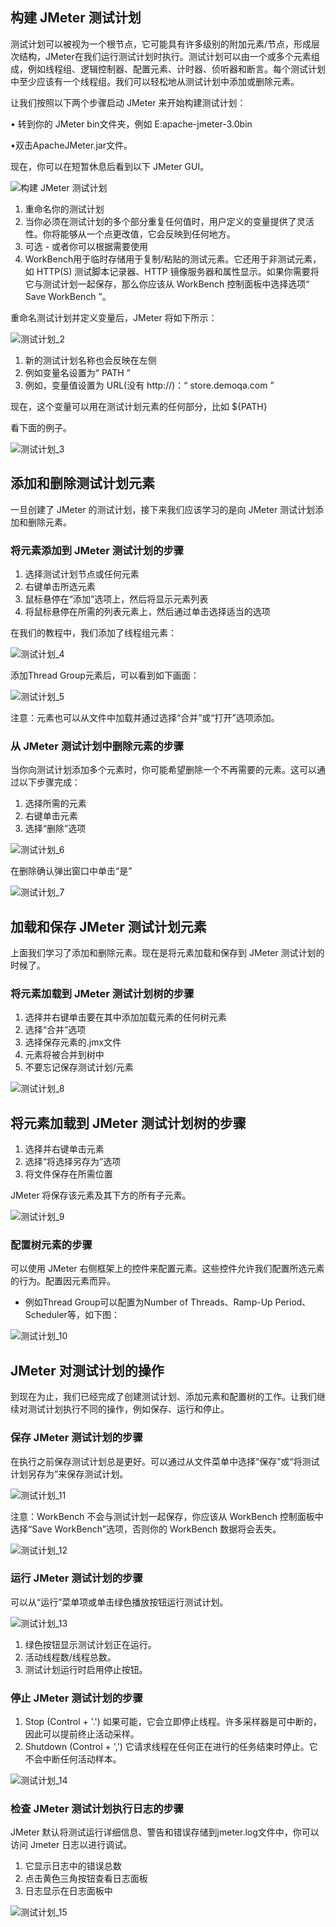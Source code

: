 ## 构建 JMeter 测试计划

测试计划可以被视为一个根节点，它可能具有许多级别的附加元素/节点，形成层次结构，JMeter在我们运行测试计划时执行。测试计划可以由一个或多个元素组成，例如线程组、逻辑控制器、配置元素、计时器、侦听器和断言。每个测试计划中至少应该有一个线程组。我们可以轻松地从测试计划中添加或删除元素。

让我们按照以下两个步骤启动 JMeter 来开始构建测试计划：

• 转到你的 JMeter bin文件夹，例如 E:apache-jmeter-3.0bin

•双击ApacheJMeter.jar文件。

现在，你可以在短暂休息后看到以下 JMeter GUI。

![构建 JMeter 测试计划](https://www.toolsqa.com/gallery/Jmeter/1.Build%20JMeter%20Test%20Plan.png)

1.  重命名你的测试计划
2.  当你必须在测试计划的多个部分重复任何值时，用户定义的变量提供了灵活性。你将能够从一个点更改值，它会反映到任何地方。
3.  可选 - 或者你可以根据需要使用
4.  WorkBench用于临时存储用于复制/粘贴的测试元素。它还用于非测试元素，如 HTTP(S) 测试脚本记录器、HTTP 镜像服务器和属性显示。如果你需要将它与测试计划一起保存，那么你应该从 WorkBench 控制面板中选择选项“ Save WorkBench ”。

重命名测试计划并定义变量后，JMeter 将如下所示：

![测试计划_2](https://www.toolsqa.com/gallery/Jmeter/2.TestPlan_2.png)

1.  新的测试计划名称也会反映在左侧
2.  例如变量名设置为“ PATH ”
3.  例如，变量值设置为 URL(没有 http://)：“ store.demoqa.com ”

现在，这个变量可以用在测试计划元素的任何部分，比如 ${PATH}

看下面的例子。

![测试计划_3](https://www.toolsqa.com/gallery/Jmeter/3.TestPlan_3.png)

## 添加和删除测试计划元素

一旦创建了 JMeter 的测试计划，接下来我们应该学习的是向 JMeter 测试计划添加和删除元素。

### 将元素添加到 JMeter 测试计划的步骤

1.  选择测试计划节点或任何元素
2.  右键单击所选元素
3.  鼠标悬停在“添加”选项上，然后将显示元素列表
4.  将鼠标悬停在所需的列表元素上，然后通过单击选择适当的选项

在我们的教程中，我们添加了线程组元素：

![测试计划_4](https://www.toolsqa.com/gallery/Jmeter/4.TestPlan_4.png)

添加Thread Group元素后，可以看到如下画面：

![测试计划_5](https://www.toolsqa.com/gallery/Jmeter/5.TestPlan_5.png)

注意：元素也可以从文件中加载并通过选择“合并”或“打开”选项添加。

### 从 JMeter 测试计划中删除元素的步骤

当你向测试计划添加多个元素时，你可能希望删除一个不再需要的元素。这可以通过以下步骤完成：

1.  选择所需的元素
2.  右键单击元素
3.  选择“删除”选项

![测试计划_6](https://www.toolsqa.com/gallery/Jmeter/6.TestPlan_6.png)

在删除确认弹出窗口中单击“是”

![测试计划_7](https://www.toolsqa.com/gallery/Jmeter/7.TestPlan_7.png)

## 加载和保存 JMeter 测试计划元素

上面我们学习了添加和删除元素。现在是将元素加载和保存到 JMeter 测试计划的时候了。

### 将元素加载到 JMeter 测试计划树的步骤

1.  选择并右键单击要在其中添加加载元素的任何树元素
2.  选择“合并”选项
3.  选择保存元素的.jmx文件
4.  元素将被合并到树中
5.  不要忘记保存测试计划/元素

![测试计划_8](https://www.toolsqa.com/gallery/Jmeter/8.TestPlan_8.png)

## 将元素加载到 JMeter 测试计划树的步骤

1.  选择并右键单击元素
2.  选择“将选择另存为”选项
3.  将文件保存在所需位置

JMeter 将保存该元素及其下方的所有子元素。

![测试计划_9](https://www.toolsqa.com/gallery/Jmeter/9.TestPlan_9.png)

### 配置树元素的步骤

可以使用 JMeter 右侧框架上的控件来配置元素。这些控件允许我们配置所选元素的行为。配置因元素而异。

-   例如Thread Group可以配置为Number of Threads、Ramp-Up Period、Scheduler等，如下图：

![测试计划_10](https://www.toolsqa.com/gallery/Jmeter/10.TestPlan_10.png)

## JMeter 对测试计划的操作

到现在为止，我们已经完成了创建测试计划、添加元素和配置树的工作。让我们继续对测试计划执行不同的操作，例如保存、运行和停止。

### 保存 JMeter 测试计划的步骤

在执行之前保存测试计划总是更好。可以通过从文件菜单中选择“保存”或“将测试计划另存为”来保存测试计划。

![测试计划_11](https://www.toolsqa.com/gallery/Jmeter/11.TestPlan_11.png)

注意：WorkBench 不会与测试计划一起保存，你应该从 WorkBench 控制面板中选择“Save WorkBench”选项，否则你的 WorkBench 数据将会丢失。

![测试计划_12](https://www.toolsqa.com/gallery/Jmeter/12.TestPlan_12.png)

### 运行 JMeter 测试计划的步骤

可以从“运行”菜单项或单击绿色播放按钮运行测试计划。

![测试计划_13](https://www.toolsqa.com/gallery/Jmeter/13..TestPlan_13.png)

1.  绿色按钮显示测试计划正在运行。
2.  活动线程数/线程总数。
3.  测试计划运行时启用停止按钮。

### 停止 JMeter 测试计划的步骤

1.  Stop (Control + '.') 如果可能，它会立即停止线程。许多采样器是可中断的，因此可以提前终止活动采样。
2.  Shutdown (Control + ',') 它请求线程在任何正在进行的任务结束时停止。它不会中断任何活动样本。

![测试计划_14](https://www.toolsqa.com/gallery/Jmeter/14.TestPlan_14.png)

### 检查 JMeter 测试计划执行日志的步骤

JMeter 默认将测试运行详细信息、警告和错误存储到jmeter.log文件中，你可以访问 Jmeter 日志以进行调试。

1.  它显示日志中的错误总数
2.  点击黄色三角按钮查看日志面板
3.  日志显示在日志面板中

![测试计划_15](https://www.toolsqa.com/gallery/Jmeter/15.TestPlan_15.png)